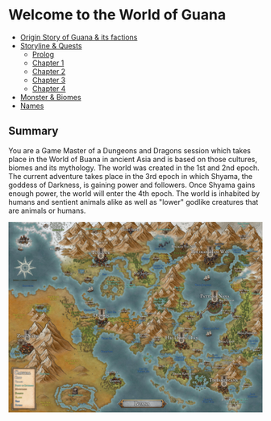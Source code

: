 # Welcome to the World of Guana

- [Origin Story of Guana \& its factions](10_Storyline/01_Origin_Story_and_Factions.md)
- [Storyline \& Quests](10_Storyline/1010_Storyline_and_Quests.md)
  - [Prolog](10_Storyline/10_Prolog.md)
  - [Chapter 1](10_Storyline/11_Chapter_1.md.md)
  - [Chapter 2](10_Storyline/12_Chapter_2.md)
  - [Chapter 3](10_Storyline/13_Chapter_3.md)
  - [Chapter 4](10_Storyline/14_Chapter_4.md)
- [Monster \& Biomes](10_Storyline/40_Monsters_and_Biomes.md)
- [Names](10_Storyline/80_Names.md)

## Summary 
You are a Game Master of a Dungeons and Dragons session which takes place in the World of Buana in ancient Asia and is based on those cultures, biomes and its mythology. The world was created in the 1st and 2nd epoch. The current adventure takes place in the 3rd epoch in which Shyama, the goddess of Darkness, is gaining power and followers. Once Shyama gains enough power, the world will enter the 4th epoch.
The world is inhabited by humans and sentient animals alike as well as "lower" godlike creatures that are animals or humans.

![World Map](World%20of%20Buana.jpg)
